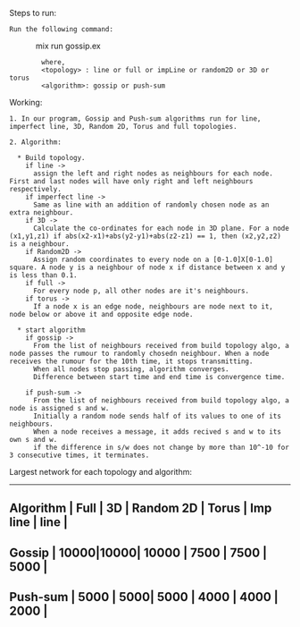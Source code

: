 Steps to run:

    Run the following command:
            mix run gossip.ex <number of nodes> <topology> <algorithm>

            where,
            <topology> : line or full or impLine or random2D or 3D or torus
            <algorithm>: gossip or push-sum


Working:

    1. In our program, Gossip and Push-sum algorithms run for line, imperfect line, 3D, Random 2D, Torus and full topologies.

    2. Algorithm:

      * Build topology.
        if line -> 
          assign the left and right nodes as neighbours for each node. First and last nodes will have only right and left neighbours respectively.
        if imperfect line -> 
          Same as line with an addition of randomly chosen node as an extra neighbour.
        if 3D ->
          Calculate the co-ordinates for each node in 3D plane. For a node (x1,y1,z1) if abs(x2-x1)+abs(y2-y1)+abs(z2-z1) == 1, then (x2,y2,z2) is a neighbour.
        if Random2D -> 
          Assign random coordinates to every node on a [0-1.0]X[0-1.0] square. A node y is a neighbour of node x if distance between x and y is less than 0.1.
        if full ->
          For every node p, all other nodes are it's neighbours.
        if torus ->
          If a node x is an edge node, neighbours are node next to it, node below or above it and opposite edge node.
      
      * start algorithm
        if gossip ->
          From the list of neighbours received from build topology algo, a node passes the rumour to randomly chosedn neighbour. When a node receives the rumour for the 10th time, it stops transmitting. 
          When all nodes stop passing, algorithm converges.
          Difference between start time and end time is convergence time.

        if push-sum ->
          From the list of neighbours received from build topology algo, a node is assigned s and w.
          Initially a random node sends half of its values to one of its neighbours.          
          When a node receives a message, it adds recived s and w to its own s and w. 
          if the difference in s/w does not change by more than 10^-10 for 3 consecutive times, it terminates.
      
      
Largest network for each topology and algorithm:

  -------------------------------------------------------------
  Algorithm | Full | 3D  | Random 2D | Torus | Imp line | line |
  -------------------------------------------------------------
  Gossip    | 10000|10000| 10000     | 7500  | 7500     | 5000 |
  -------------------------------------------------------------
  Push-sum  | 5000 | 5000| 5000      | 4000  | 4000     | 2000 |
  -------------------------------------------------------------


         
               
